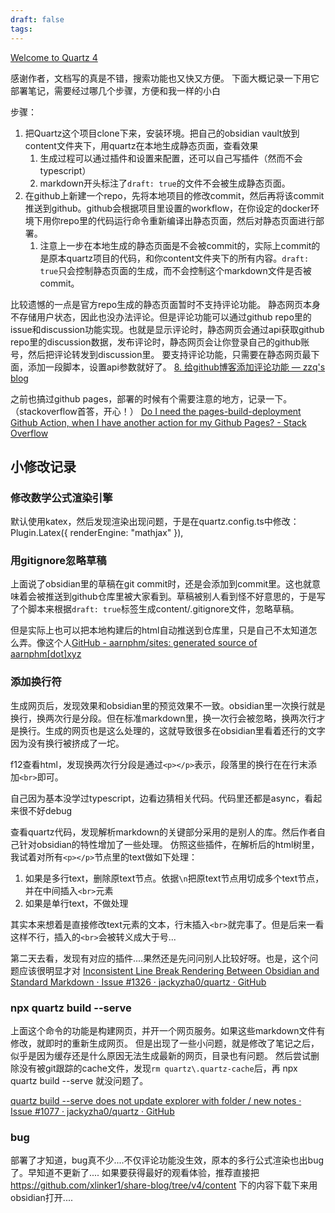 ```yaml
---
draft: false
tags:
---
```


[Welcome to Quartz 4](https://quartz.jzhao.xyz/)

感谢作者，文档写的真是不错，搜索功能也又快又方便。
下面大概记录一下用它部署笔记，需要经过哪几个步骤，方便和我一样的小白

步骤：
1. 把Quartz这个项目clone下来，安装环境。把自己的obsidian vault放到content文件夹下，用quartz在本地生成静态页面，查看效果
	1. 生成过程可以通过插件和设置来配置，还可以自己写插件（然而不会typescript）
	2. markdown开头标注了`draft: true`的文件不会被生成静态页面。
2. 在github上新建一个repo，先将本地项目的修改commit，然后再将该commit推送到github。github会根据项目里设置的workflow，在你设定的docker环境下用你repo里的代码运行命令重新编译出静态页面，然后对静态页面进行部署。
	1. 注意上一步在本地生成的静态页面是不会被commit的，实际上commit的是原本quartz项目的代码，和你content文件夹下的所有内容。`draft: true`只会控制静态页面的生成，而不会控制这个markdown文件是否被commit。




比较遗憾的一点是官方repo生成的静态页面暂时不支持评论功能。
静态网页本身不存储用户状态，因此也没办法评论。但是评论功能可以通过github repo里的issue和discussion功能实现。也就是显示评论时，静态网页会通过api获取github repo里的discussion数据，发布评论时，静态网页会让你登录自己的github账号，然后把评论转发到discussion里。
要支持评论功能，只需要在静态网页最下面，添加一段脚本，设置api参数就好了。
[8. 给github博客添加评论功能 — zzq's blog](https://zzqcn.github.io/design/rest/add_comment.html)


之前也搞过github pages，部署的时候有个需要注意的地方，记录一下。（stackoverflow首答，开心！）
[Do I need the pages-build-deployment Github Action, when I have another action for my Github Pages? - Stack Overflow](https://stackoverflow.com/questions/72079903/do-i-need-the-pages-build-deployment-github-action-when-i-have-another-action-f/76317125#76317125)


## 小修改记录

### 修改数学公式渲染引擎

默认使用katex，然后发现渲染出现问题，于是在quartz.config.ts中修改：
Plugin.Latex({ renderEngine: "mathjax" }),


### 用gitignore忽略草稿

上面说了obsidian里的草稿在git commit时，还是会添加到commit里。这也就意味着会被推送到github仓库里被大家看到。草稿被别人看到怪不好意思的，于是写了个脚本来根据`draft: true`标签生成content/.gitignore文件，忽略草稿。

但是实际上也可以把本地构建后的html自动推送到仓库里，只是自己不太知道怎么弄。像这个人[GitHub - aarnphm/sites: generated source of aarnphm\[dot\]xyz](https://github.com/aarnphm/sites)


### 添加换行符

生成网页后，发现效果和obsidian里的预览效果不一致。obsidian里一次换行就是换行，换两次行是分段。但在标准markdown里，换一次行会被忽略，换两次行才是换行。生成的网页也是这么处理的，这就导致很多在obsidian里看着还行的文字因为没有换行被挤成了一坨。

f12查看html，发现换两次行分段是通过`<p></p>`表示，段落里的换行在在行末添加`<br>`即可。

自己因为基本没学过typescript，边看边猜相关代码。代码里还都是async，看起来很不好debug

查看quartz代码，发现解析markdown的关键部分采用的是别人的库。然后作者自己针对obsidian的特性增加了一些处理。
仿照这些插件，在解析后的html树里，我试着对所有`<p></p>`节点里的text做如下处理：
1. 如果是多行text，删除原text节点。依据`\n`把原text节点用切成多个text节点，并在中间插入`<br>`元素
2. 如果是单行text，不做处理

其实本来想着是直接修改text元素的文本，行末插入`<br>`就完事了。但是后来一看这样不行，插入的`<br>`会被转义成大于号...

第二天去看，发现有对应的插件....果然还是先问问别人比较好呀。也是，这个问题应该很明显才对
[Inconsistent Line Break Rendering Between Obsidian and Standard Markdown · Issue #1326 · jackyzha0/quartz · GitHub](https://github.com/jackyzha0/quartz/issues/1326)

### npx quartz build --serve

上面这个命令的功能是构建网页，并开一个网页服务。如果这些markdown文件有修改，就即时的重新生成网页。
但是出现了一些小问题，就是修改了笔记之后，似乎是因为缓存还是什么原因无法生成最新的网页，目录也有问题。
然后尝试删除没有被git跟踪的cache文件，发现`rm quartz\.quartz-cache`后，再 npx quartz build --serve 就没问题了。


[quartz build --serve does not update explorer with folder / new notes · Issue #1077 · jackyzha0/quartz · GitHub](https://github.com/jackyzha0/quartz/issues/1077)


### bug

部署了才知道，bug真不少....不仅评论功能没生效，原本的多行公式渲染也出bug了。早知道不更新了....
如果要获得最好的观看体验，推荐直接把 https://github.com/xlinker1/share-blog/tree/v4/content 下的内容下载下来用obsidian打开....